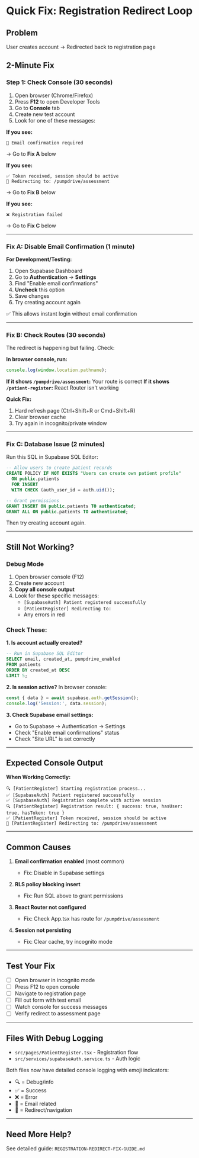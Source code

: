 # Quick Fix: Registration Redirect Loop

## Problem
User creates account → Redirected back to registration page

## 2-Minute Fix

### Step 1: Check Console (30 seconds)
1. Open browser (Chrome/Firefox)
2. Press **F12** to open Developer Tools
3. Go to **Console** tab
4. Create new test account
5. Look for one of these messages:

**If you see:**
```
📧 Email confirmation required
```
→ Go to **Fix A** below

**If you see:**
```
✅ Token received, session should be active
🚀 Redirecting to: /pumpdrive/assessment
```
→ Go to **Fix B** below

**If you see:**
```
❌ Registration failed
```
→ Go to **Fix C** below

---

### Fix A: Disable Email Confirmation (1 minute)

**For Development/Testing:**

1. Open Supabase Dashboard
2. Go to **Authentication** → **Settings**
3. Find "Enable email confirmations"
4. **Uncheck** this option
5. Save changes
6. Try creating account again

✅ This allows instant login without email confirmation

---

### Fix B: Check Routes (30 seconds)

The redirect is happening but failing. Check:

**In browser console, run:**
```javascript
console.log(window.location.pathname);
```

**If it shows `/pumpdrive/assessment`:** Your route is correct
**If it shows `/patient-register`:** React Router isn't working

**Quick Fix:**
1. Hard refresh page (Ctrl+Shift+R or Cmd+Shift+R)
2. Clear browser cache
3. Try again in incognito/private window

---

### Fix C: Database Issue (2 minutes)

Run this SQL in Supabase SQL Editor:

```sql
-- Allow users to create patient records
CREATE POLICY IF NOT EXISTS "Users can create own patient profile"
  ON public.patients
  FOR INSERT
  WITH CHECK (auth_user_id = auth.uid());

-- Grant permissions
GRANT INSERT ON public.patients TO authenticated;
GRANT ALL ON public.patients TO authenticated;
```

Then try creating account again.

---

## Still Not Working?

### Debug Mode

1. Open browser console (F12)
2. Create new account
3. **Copy all console output**
4. Look for these specific messages:
   - `[SupabaseAuth] Patient registered successfully`
   - `[PatientRegister] Redirecting to:`
   - Any errors in red

### Check These:

**1. Is account actually created?**
```sql
-- Run in Supabase SQL Editor
SELECT email, created_at, pumpdrive_enabled
FROM patients
ORDER BY created_at DESC
LIMIT 5;
```

**2. Is session active?**
In browser console:
```javascript
const { data } = await supabase.auth.getSession();
console.log('Session:', data.session);
```

**3. Check Supabase email settings:**
- Go to Supabase → Authentication → Settings
- Check "Enable email confirmations" status
- Check "Site URL" is set correctly

---

## Expected Console Output

**When Working Correctly:**
```
🔍 [PatientRegister] Starting registration process...
✅ [SupabaseAuth] Patient registered successfully
✅ [SupabaseAuth] Registration complete with active session
🔍 [PatientRegister] Registration result: { success: true, hasUser: true, hasToken: true }
✅ [PatientRegister] Token received, session should be active
🚀 [PatientRegister] Redirecting to: /pumpdrive/assessment
```

---

## Common Causes

1. **Email confirmation enabled** (most common)
   - Fix: Disable in Supabase settings

2. **RLS policy blocking insert**
   - Fix: Run SQL above to grant permissions

3. **React Router not configured**
   - Fix: Check App.tsx has route for `/pumpdrive/assessment`

4. **Session not persisting**
   - Fix: Clear cache, try incognito mode

---

## Test Your Fix

- [ ] Open browser in incognito mode
- [ ] Press F12 to open console
- [ ] Navigate to registration page
- [ ] Fill out form with test email
- [ ] Watch console for success messages
- [ ] Verify redirect to assessment page

---

## Files With Debug Logging

- `src/pages/PatientRegister.tsx` - Registration flow
- `src/services/supabaseAuth.service.ts` - Auth logic

Both files now have detailed console logging with emoji indicators:
- 🔍 = Debug/info
- ✅ = Success
- ❌ = Error
- 📧 = Email related
- 🚀 = Redirect/navigation

---

## Need More Help?

See detailed guide: `REGISTRATION-REDIRECT-FIX-GUIDE.md`
